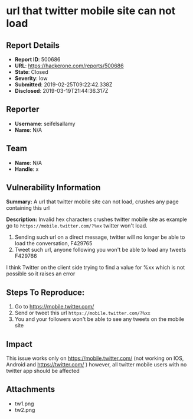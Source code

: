 # url that twitter mobile site can not load

## Report Details
- **Report ID**: 500686
- **URL**: https://hackerone.com/reports/500686
- **State**: Closed
- **Severity**: low
- **Submitted**: 2019-02-25T09:22:42.338Z
- **Disclosed**: 2019-03-19T21:44:36.317Z

## Reporter
- **Username**: seifelsallamy
- **Name**: N/A

## Team
- **Name**: N/A
- **Handle**: x

## Vulnerability Information
**Summary:** 
A url that twitter mobile site can not load, crushes any page containing this url

**Description:** 
Invalid hex characters crushes twitter mobile site as example go to ```https://mobile.twitter.com/?%xx``` 
twitter won't load.

1) Sending such url on a direct message, twitter will no longer be able to load the conversation,
F429765
2) Tweet such url, anyone following you won't be able to load any tweets
F429766

I think Twitter on the client side trying to find a value for %xx which is not possible so it raises an error

## Steps To Reproduce:

  1. Go to https://mobile.twitter.com/
  2. Send or tweet this url ```https://mobile.twitter.com/?%xx```
  3. You and your followers won't be able to see any tweets on the mobile site

## Impact

This issue works only on https://mobile.twitter.com/
(not working on IOS, Android and https://twitter.com/ )
however, all twitter mobile users with no twitter app should be affected

## Attachments
- tw1.png
- tw2.png
